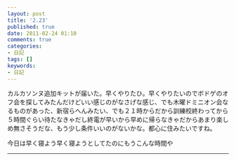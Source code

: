```yaml
---
layout: post
title: '2.23'
published: true
date: 2011-02-24 01:10
comments: true
categories:
- 日記
tags: []
keywords:
- 日記
---
```

カルカソンヌ追加キットが届いた。早くやりたひ。早くやりたいのでボドゲのオフ会を探してみたんだけどいい感じのがなさげな感じ、でも木曜ドミニオン会なるものがあった、新宿らへんみたい、でも２１時からだから訓練校終わってから５時間ぐらい待たなきゃだし終電が早いから早めに帰らなきゃだからあまり楽しめ無さそうだな、もう少し条件いいのがないかな。都心に住みたいですね。

今日は早く寝よう早く寝ようとしてたのにもうこんな時間や

---

